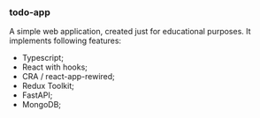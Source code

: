 ### todo-app

A simple web application, created just for educational purposes. It implements following features:

- Typescript;
- React with hooks;
- CRA / react-app-rewired;
- Redux Toolkit;
- FastAPI;
- MongoDB;